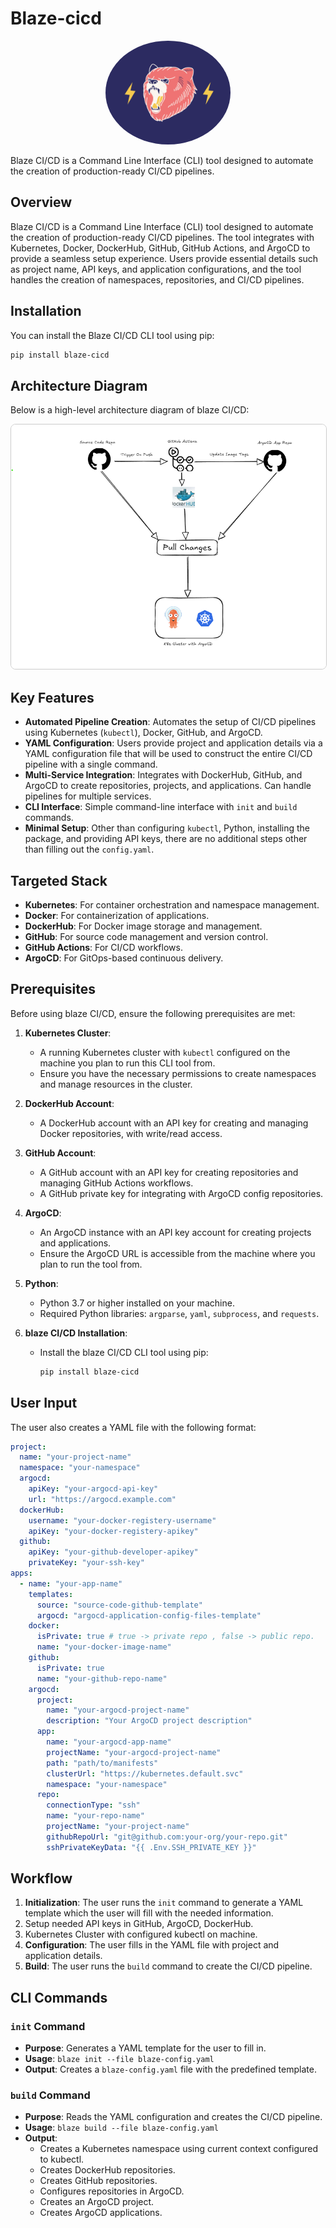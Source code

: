 # Blaze-cicd

<div align="center">
  <img src="blaze-cicd.png" alt="Blaze CI/CD Logo" width="200" style="border-radius: 50%;"/>
</div>

Blaze CI/CD is a Command Line Interface (CLI) tool designed to automate the creation of production-ready CI/CD pipelines.

## Overview

Blaze CI/CD is a Command Line Interface (CLI) tool designed to automate the creation of production-ready CI/CD pipelines. The tool integrates with Kubernetes, Docker, DockerHub, GitHub, GitHub Actions, and ArgoCD to provide a seamless setup experience. Users provide essential details such as project name, API keys, and application configurations, and the tool handles the creation of namespaces, repositories, and CI/CD pipelines.

## Installation

You can install the Blaze CI/CD CLI tool using pip:

```bash
pip install blaze-cicd
```

## Architecture Diagram

Below is a high-level architecture diagram of blaze CI/CD:

<div align="center">
  <img src="diagram.png" alt="Blaze CI/CD Architecture Diagram" width="600" style="border: 1px solid #ccc; border-radius: 8px;"/>
</div>

## Key Features

- **Automated Pipeline Creation**: Automates the setup of CI/CD pipelines using Kubernetes (`kubectl`), Docker, GitHub, and ArgoCD.
- **YAML Configuration**: Users provide project and application details via a YAML configuration file that will be used to construct the entire CI/CD pipeline with a single command.
- **Multi-Service Integration**: Integrates with DockerHub, GitHub, and ArgoCD to create repositories, projects, and applications. Can handle pipelines for multiple services.
- **CLI Interface**: Simple command-line interface with `init` and `build` commands.
- **Minimal Setup**: Other than configuring `kubectl`, Python, installing the package, and providing API keys, there are no additional steps other than filling out the `config.yaml`.

## Targeted Stack

- **Kubernetes**: For container orchestration and namespace management.
- **Docker**: For containerization of applications.
- **DockerHub**: For Docker image storage and management.
- **GitHub**: For source code management and version control.
- **GitHub Actions**: For CI/CD workflows.
- **ArgoCD**: For GitOps-based continuous delivery.

## Prerequisites

Before using blaze CI/CD, ensure the following prerequisites are met:

1. **Kubernetes Cluster**:

   - A running Kubernetes cluster with `kubectl` configured on the machine you plan to run this CLI tool from.
   - Ensure you have the necessary permissions to create namespaces and manage resources in the cluster.

2. **DockerHub Account**:

   - A DockerHub account with an API key for creating and managing Docker repositories, with write/read access.

3. **GitHub Account**:

   - A GitHub account with an API key for creating repositories and managing GitHub Actions workflows.
   - A GitHub private key for integrating with ArgoCD config repositories.

4. **ArgoCD**:

   - An ArgoCD instance with an API key account for creating projects and applications.
   - Ensure the ArgoCD URL is accessible from the machine where you plan to run the tool from.

5. **Python**:

   - Python 3.7 or higher installed on your machine.
   - Required Python libraries: `argparse`, `yaml`, `subprocess`, and `requests`.

6. **blaze CI/CD Installation**:
   - Install the blaze CI/CD CLI tool using pip:
     ```bash
     pip install blaze-cicd
     ```

## User Input

The user also creates a YAML file with the following format:

```yaml
project:
  name: "your-project-name"
  namespace: "your-namespace"
  argocd:
    apiKey: "your-argocd-api-key"
    url: "https://argocd.example.com"
  dockerHub:
    username: "your-docker-registery-username"
    apiKey: "your-docker-registery-apikey"
  github:
    apiKey: "your-github-developer-apikey"
    privateKey: "your-ssh-key"
apps:
  - name: "your-app-name"
    templates:
      source: "source-code-github-template"
      argocd: "argocd-application-config-files-template"
    docker:
      isPrivate: true # true -> private repo , false -> public repo.
      name: "your-docker-image-name"
    github:
      isPrivate: true
      name: "your-github-repo-name"
    argocd:
      project:
        name: "your-argocd-project-name"
        description: "Your ArgoCD project description"
      app:
        name: "your-argocd-app-name"
        projectName: "your-argocd-project-name"
        path: "path/to/manifests"
        clusterUrl: "https://kubernetes.default.svc"
        namespace: "your-namespace"
      repo:
        connectionType: "ssh"
        name: "your-repo-name"
        projectName: "your-project-name"
        githubRepoUrl: "git@github.com:your-org/your-repo.git"
        sshPrivateKeyData: "{{ .Env.SSH_PRIVATE_KEY }}"
```

## Workflow

1. **Initialization**: The user runs the `init` command to generate a YAML template which the user will fill with the needed information.
2. Setup needed API keys in GitHub, ArgoCD, DockerHub.
3. Kubernetes Cluster with configured kubectl on machine.
4. **Configuration**: The user fills in the YAML file with project and application details.
5. **Build**: The user runs the `build` command to create the CI/CD pipeline.

## CLI Commands

### `init` Command

- **Purpose**: Generates a YAML template for the user to fill in.
- **Usage**: `blaze init --file blaze-config.yaml`
- **Output**: Creates a `blaze-config.yaml` file with the predefined template.

### `build` Command

- **Purpose**: Reads the YAML configuration and creates the CI/CD pipeline.
- **Usage**: `blaze build --file blaze-config.yaml`
- **Output**:
  - Creates a Kubernetes namespace using current context configured to kubectl.
  - Creates DockerHub repositories.
  - Creates GitHub repositories.
  - Configures repositories in ArgoCD.
  - Creates an ArgoCD project.
  - Creates ArgoCD applications.
